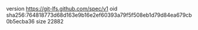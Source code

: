 version https://git-lfs.github.com/spec/v1
oid sha256:764818773d68d163e9b16e2ef60393a79f5f508eb1d79d84ea679cb0b5ecba36
size 22882
